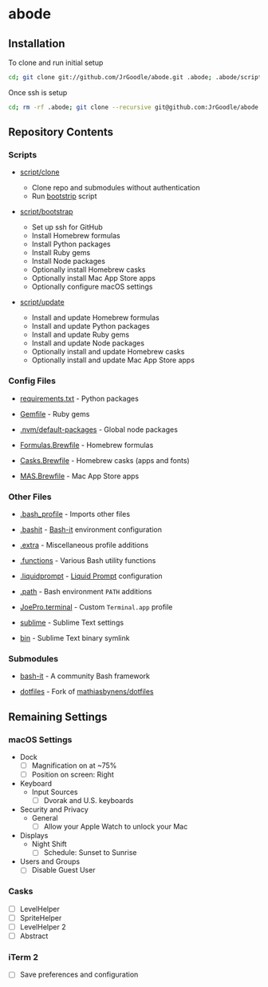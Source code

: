 # abode

## Installation

To clone and run initial setup

```bash
cd; git clone git://github.com/JrGoodle/abode.git .abode; .abode/script/clone
```

Once ssh is setup

```bash
cd; rm -rf .abode; git clone --recursive git@github.com:JrGoodle/abode.git .abode
```

## Repository Contents

### Scripts

- [script/clone](script/clone)
    - Clone repo and submodules without authentication
    - Run [bootstrip](script/bootstrap) script

- [script/bootstrap](script/bootstrap)
    - Set up ssh for GitHub
    - Install Homebrew formulas
    - Install Python packages
    - Install Ruby gems
    - Install Node packages
    - Optionally install Homebrew casks
    - Optionally install Mac App Store apps
    - Optionally configure macOS settings

- [script/update](script/update)
    - Install and update Homebrew formulas
    - Install and update Python packages
    - Install and update Ruby gems
    - Install and update Node packages
    - Optionally install and update Homebrew casks
    - Optionally install and update Mac App Store apps

### Config Files

- [requirements.txt](requirements.txt) - Python packages

- [Gemfile](Gemfile) - Ruby gems

- [.nvm/default-packages](.nvm/default-packages) - Global node packages

- [Formulas.Brewfile](Formulas.Brewfile) - Homebrew formulas

- [Casks.Brewfile](Casks.Brewfile) - Homebrew casks (apps and fonts)

- [MAS.Brewfile](MAS.Brewfile) - Mac App Store apps

### Other Files

- [.bash_profile](.bash_profile) - Imports other files

- [.bashit](.bashit) - [Bash-it](https://github.com/Bash-it/bash-it) environment configuration

- [.extra](.extra) - Miscellaneous profile additions

- [.functions](.functions) - Various Bash utility functions

- [.liquidprompt](.liquidprompt) - [Liquid Prompt](https://github.com/nojhan/liquidprompt) configuration

- [.path](.path) - Bash environment `PATH` additions

- [JoePro.terminal](JoePro.terminal) - Custom `Terminal.app` profile

- [sublime](sublime) - Sublime Text settings

- [bin](bin) - Sublime Text binary symlink

### Submodules

- [bash-it](https://github.com/Bash-it/bash-it) - A community Bash framework

- [dotfiles](https://github.com/JrGoodle/dotfiles) - Fork of [mathiasbynens/dotfiles](https://github.com/mathiasbynens/dotfiles)

## Remaining Settings

### macOS Settings

- Dock
  - [ ] Magnification on at ~75%
  - [ ] Position on screen: Right
- Keyboard
  - Input Sources
    - [ ] Dvorak and U.S. keyboards
- Security and Privacy
  - General
    - [ ] Allow your Apple Watch to unlock your Mac
- Displays
  - Night Shift
    - [ ] Schedule: Sunset to Sunrise
- Users and Groups
  - [ ] Disable Guest User

### Casks

- [ ] LevelHelper
- [ ] SpriteHelper
- [ ] LevelHelper 2
- [ ] Abstract

### iTerm 2

- [ ] Save preferences and configuration
